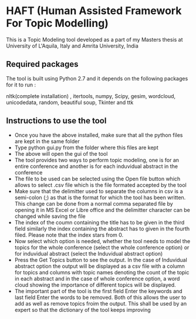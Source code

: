 # HAFT (Human Assisted Framework For Topic Modelling)
This is a Topic Modeling tool developed as  a part of my Masters thesis at University of L'Aquila, Italy and Amrita University, India

## Required packages
The tool is built using Python 2.7 and it depends on the following packages for it to run :

nltk(complete installation) , itertools, numpy, Scipy, gesim, wordcloud, unicodedata, random, beautiful soup, Tkinter and ttk

## Instructions to use the tool
* Once you have the above installed, make sure that all the python files are kept in the same folder
* Type python gui.py from the folder where this files are kept
* The above will open the gui of the tool
* The tool provides two ways to perform topic modeling, one is for an entire conference and another is for each induvidual        abstract in the conference
* The file to be used can be selected using the Open file button which allows to select .csv file which is the file formated accepted by the tool
* Make sure that the delimitter used to separate the columns in csv is a semi-colon (;) as that is the format for which the tool has been written. This change can be done from a normal comma separated file by opening it in MS Excel or Libre office and the delimitter character can be changed while saving the file
* The index of the coumn containing the title has to be given in the third field similarly the index containing the abstract has to given in the fourth filed. Please note that the index stars from 0.
* Now select which option is needed, whether the tool needs to model the topics for the whole conference (select the whole conference option) or for induvidual abstract (select the Induvidual abstract option)
* Press the Get Topics button to see the output. In the case of Induvidual abstract option the output will be displayed as a csv file with a column for topics and columns with topic names denoting the count of the topic in each abstract and in the case of whole conference option, a word cloud showing the importance of different topics will be displayed.
* The important part of the tool is the first field Enter the keywords and last field Enter the words to be removed. Both of this allows the user to add as well as remove topics froim the output. This shall be used by an expert so that the dictionary of the tool keeps improving
